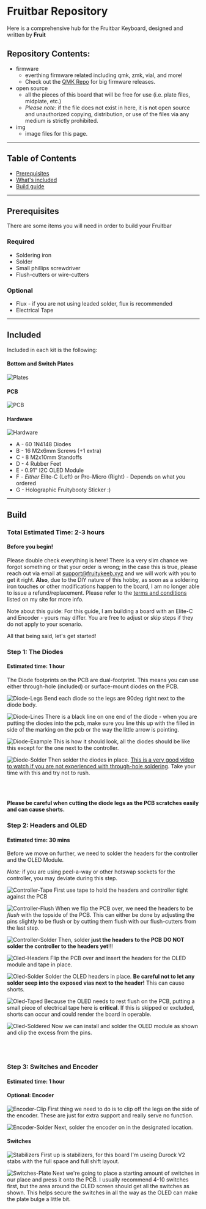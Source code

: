 # Fruitbar Repository

Here is a comprehensive hub for the Fruitbar Keyboard, designed and written by **Fruit**
<br/>

## Repository Contents:
* firmware
    * everthing firmware related including qmk, zmk, vial, and more!
    * Check out the [QMK Repo](https://github.com/qmk/qmk_firmware/tree/master/keyboards) for big firmware releases.
* open source
    * all the pieces of this board that will be free for use (i.e. plate files, midplate, etc.)
    * *Please note:* if the file does not exist in here, it is not open source and unauthorized copying, distribution, or use of the files via any medium is strictly prohibited.
* img
    * image files for this page.

___

## Table of Contents

* [Prerequisites](#Prerequisites)
* [What's included](#Included)
* [Build guide](#Build)

___

## Prerequisites

There are some items you will need in order to build your Fruitbar

### Required

* Soldering iron
* Solder
* Small phillips screwdriver
* Flush-cutters or wire-cutters

### Optional

* Flux - if you are not using leaded solder, flux is recommended
* Electrical Tape

___

## Included

Included in each kit is the following:
#### Bottom and Switch Plates
![Plates](img/plates.jpg)
#### PCB
![PCB](img/pcb.jpg)
#### Hardware
![Hardware](img/hardware.jpg)
* A - 60 1N4148 Diodes
* B - 16 M2x6mm Screws (+1 extra)
* C - 8 M2x10mm Standoffs
* D - 4 Rubber Feet
* E - 0.91" I2C OLED Module
* F - *Either* Elite-C (Left) or Pro-Micro (Right) - Depends on what you ordered
* G - Holographic Fruitybooty Sticker :)

___

## Build
### Total Estimated Time: 2-3 hours

#### Before you begin!
Please double check everything is here! There is a very slim chance we forgot something or that your order is wrong; in the case this is true, please reach out via email at [support@fruitykeeb.xyz](mailto:support@fruitykeeb.xyz) and we will work with you to get it right. 
**Also**, due to the DIY nature of this hobby, as soon as a soldering iron touches or other modifications happen to the board, I am no longer able to issue a refund/replacement. Please refer to the [terms and conditions](https://www.fruitykeeb.xyz/terms-and-conditions) listed on my site for more info.

Note about this guide: For this guide, I am building a board with an Elite-C and Encoder - yours may differ. You are free to adjust or skip steps if they do not apply to your scenario. 

All that being said, let's get started!

### Step 1: The Diodes
#### Estimated time: 1 hour

The Diode footprints on the PCB are dual-footprint. This means you can use either through-hole (included) or surface-mount diodes on the PCB.

![Diode-Legs](img/diodelegs.jpg)
Bend each diode so the legs are 90deg right next to the diode body.

![Diode-Lines](img/diodelines.jpg)
There is a black line on one end of the diode - when you are putting the diodes into the pcb, make sure you line this up with the filled in side of the marking on the pcb or the way the little arrow is pointing.

![Diode-Example](img/diodeexample.jpg)
This is how it should look, all the diodes should be like this except for the one next to the controller.

![Diode-Solder](img/diodesolder.jpg)
Then solder the diodes in place. [This is a very good video to watch if you are not experienced with through-hole soldering](https://youtu.be/vAx89WhpZ3k). Take your time with this and try not to rush.

<br/><br/>

**Please be careful when cutting the diode legs as the PCB scratches easily and can cause shorts.**


### Step 2: Headers and OLED
#### Estimated time: 30 mins

Before we move on further, we need to solder the headers for the controller and the OLED Module.

*Note:* if you are using peel-a-way or other hotswap sockets for the controller, you may deviate during this step. 

![Controller-Tape](img/controllertape.jpg)
First use tape to hold the headers and controller tight against the PCB

![Controller-Flush](img/controllerflush.jpg)
When we flip the PCB over, we need the headers to be *flush* with the topside of the PCB. This can either be done by adjusting the pins slightly to be flush or by cutting them flush with our flush-cutters from the last step. 

![Controller-Solder](img/controllersolder.jpg)
Then, solder **just the headers to the PCB** **DO NOT solder the controller to the headers yet**!!!

![Oled-Headers](img/oledpins.jpg)
Flip the PCB over and insert the headers for the OLED module and tape in place.

![Oled-Solder](img/oledsolder.jpg)
Solder the OLED headers in place. **Be careful not to let any solder seep into the exposed vias next to the header!** This can cause shorts.

![Oled-Taped](img/oledtape)
Because the OLED needs to rest flush on the PCB, putting a small piece of electrical tape here is **critical**. If this is skipped or excluded, shorts can occur and could render the board in operable. 

![Oled-Soldered](img/oledinstall.jpg)
Now we can install and solder the OLED module as shown and clip the excess from the pins. 


<br/><br/>

### Step 3: Switches and Encoder
#### Estimated time: 1 hour

#### Optional: Encoder
![Encoder-Clip](img/encoderclip.jpg)
First thing we need to do is to clip off the legs on the side of the encoder. These are just for extra support and really serve no function.

![Encoder-Solder](img/encodersolder.jpg)
Next, solder the encoder on in the designated location. 

#### Switches
![Stabilizers](img/stabilizers.jpg)
First up is stabilizers, for this board I'm useing Durock V2 stabs with the full space and full shift layout.

![Switches-Plate](img/switches.jpg)
Next we're going to place a starting amount of switches in our place and press it onto the PCB. I usually recommend 4-10 switches first, but the area around the OLED screen should get all the switches as shown. This helps secure the switches in all the way as the OLED can make the plate bulge a little bit.

